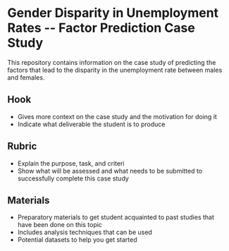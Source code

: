 # Gender Disparity in Unemployment Rates -- Factor Prediction Case Study 

This repository contains information on the case study of predicting the factors that lead to the disparity in the unemployment rate between males and females.

## Hook 

- Gives more context on the case study and the motivation for doing it 
- Indicate what deliverable the student is to produce

## Rubric

- Explain the purpose, task, and criteri
- Show what will be assessed and what needs to be submitted to successfully complete this case study

## Materials 

- Preparatory materials to get student acquainted to past studies that have been done on this topic
- Includes analysis techniques that can be used
- Potential datasets to help you get started 

